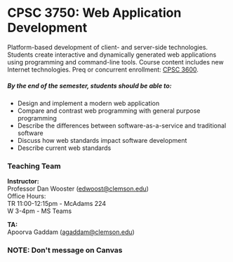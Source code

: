 # CPSC 3750: Web Application Development

Platform-based development of client- and server-side technologies. Students create interactive and dynamically generated web applications using programming and command-line tools. Course content includes new Internet technologies. Preq or concurrent enrollment: [CPSC 3600](https://catalog.clemson.edu/content.php?catoid=28&catoid=28&navoid=885&filter%5Bitem_type%5D=3&filter%5Bonly_active%5D=1&filter%5B3%5D=1&filter%5Bcpage%5D=12#tt5752).

##### By the end of the semester, students should be able to:
- Design and implement a modern web application 
- Compare and contrast web programming with general purpose programming 
- Describe the differences between software-as-a-service and traditional software 
- Discuss how web standards impact software development 
- Describe current web standards 
 
### Teaching Team

**Instructor:**  
Professor Dan Wooster (edwoost@clemson.edu)  
Office Hours:  
TR 11:00-12:15pm - McAdams 224  
W 3-4pm - MS Teams   

**TA:**  
Apoorva Gaddam (agaddam@clemson.edu)  


### **NOTE: Don't message on Canvas**
